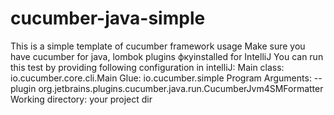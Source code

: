 # cucumber-java-simple
This is a simple template of cucumber framework usage
Make sure you have cucumber for java, lombok plugins фкуinstalled for IntelliJ 
You can run this test by providing following configuration in intelliJ:
Main class: io.cucumber.core.cli.Main
Glue: io.cucumber.simple
Program Arguments:  --plugin org.jetbrains.plugins.cucumber.java.run.CucumberJvm4SMFormatter 
Working directory: your project dir

